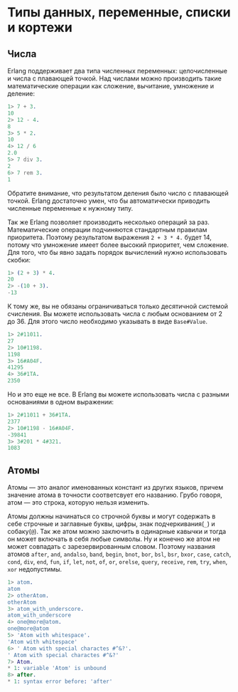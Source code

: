 Типы данных, переменные, списки и кортежи
=========================================

Числа
-----

Erlang поддерживает два типа численных переменных: целочисленные и числа с плавающей точкой. Над числами можно производить такие математические операции как сложение, вычитание, умножение и деление:
```erlang
1> 7 + 3.
10
2> 12 - 4.
8
3> 5 * 2.
10
4> 12 / 6
2.0
5> 7 div 3.
2
6> 7 rem 3.
1
```
Обратите внимание, что результатом деления было число с плавающей точкой. Erlang достаточно умен, что бы автоматически приводить численные переменные к нужному типу.

Так же Erlang позволяет производить несколько операций за раз. Математические операции подчиняются стандартным правилам приоритета. Поэтому результатом выражения `2 + 3 * 4.` будет 14, потому что умножение имеет более высокий приоритет, чем сложение. Для того, что бы явно задать порядок вычислений нужно использовать скобки:
```erlang
1> (2 + 3) * 4.
20
2> -(10 + 3).
-13
```
К тому же, вы не обязаны ограничиваться только десятичной системой счисления. Вы можете использовать числа с любым основанием от 2 до 36. Для этого число необходимо указывать в виде `Base#Value`.
```erlang
1> 2#11011.
27
2> 10#1198.
1198
3> 16#A04F.
41295
4> 36#1TA.
2350
```
Но и это еще не все. В Erlang вы можете использовать числа с разными основаниями в одном выражении:
```erlang
1> 2#11011 + 36#1TA.
2377
2> 10#1198 - 16#A04F.
-39841
3> 3#201 * 4#321.
1083
```

Атомы
-----

Атомы — это аналог именованных констант из других языков, причем значение атома в точности соответсвует его названию. Грубо говоря, атом — это строка, которую нельзя изменить.

Атомы должны начинаться со строчной буквы и могут содержать в себе строчные и заглавные буквы, цифры, знак подчеркивания(`_`) и собаку(`@`). Так же атом можно заключить в одинарные кавычки и тогда он может включать в себя любые символы. Ну и конечно же атом не может совпадать с зарезервированным словом. Поэтому названия атомов `after`, `and`, `andalso`, `band`, `begin`, `bnot`, `bor`, `bsl`, `bsr`, `bxor`, `case`, `catch`, `cond`, `div`, `end`, `fun`, `if`, `let`, `not`, `of`, `or`, `orelse`, `query`, `receive`, `rem`, `try`, `when`, `xor` недопустимы.
```erlang
1> atom.
atom
2> otherAtom.
otherAtom
3> atom_with_underscore.
atom_with_underscore
4> one@more@atom.
one@more@atom
5> 'Atom with whitespace'.
'Atom with whitespace'
6> ' Atom with special charactes #^&?'.
' Atom with special charactes #^&?'
7> Atom.
* 1: variable 'Atom' is unbound
8> after.
* 1: syntax error before: 'after'
```

